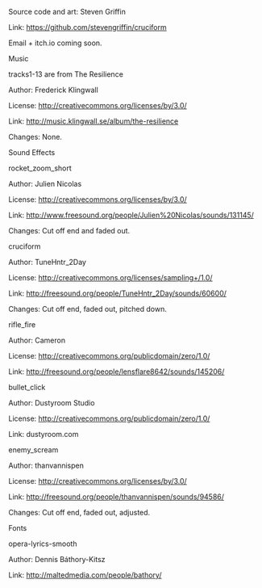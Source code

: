 Source code and art: Steven Griffin

Link: https://github.com/stevengriffin/cruciform

Email + itch.io coming soon.


Music


tracks1-13 are from The Resilience

Author: Frederick Klingwall

License: http://creativecommons.org/licenses/by/3.0/

Link: http://music.klingwall.se/album/the-resilience

Changes: None.

Sound Effects


rocket_zoom_short

Author: Julien Nicolas

License: http://creativecommons.org/licenses/by/3.0/

Link: http://www.freesound.org/people/Julien%20Nicolas/sounds/131145/

Changes: Cut off end and faded out.

cruciform

Author: TuneHntr_2Day

License: http://creativecommons.org/licenses/sampling+/1.0/

Link: http://freesound.org/people/TuneHntr_2Day/sounds/60600/

Changes: Cut off end, faded out, pitched down.

rifle_fire

Author: Cameron

License: http://creativecommons.org/publicdomain/zero/1.0/

Link: http://freesound.org/people/lensflare8642/sounds/145206/

bullet_click

Author: Dustyroom Studio

License: http://creativecommons.org/publicdomain/zero/1.0/

Link: dustyroom.com

enemy_scream

Author: thanvannispen

License: http://creativecommons.org/licenses/by/3.0/

Link: http://freesound.org/people/thanvannispen/sounds/94586/

Changes: Cut off end, faded out, adjusted.

Fonts

opera-lyrics-smooth

Author: Dennis Báthory-Kitsz

Link: http://maltedmedia.com/people/bathory/
